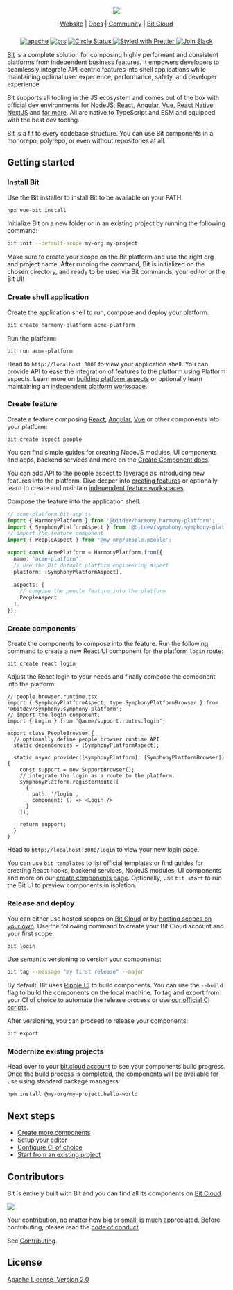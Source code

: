 <p align="center">
  <img src="http://static.bit.dev/bit-docs/readme-bit-logo.png"/>
</p>

<p align="center">
  <a href="https://bit.dev/">Website</a> |
  <a href="https://bit.dev/docs/">Docs</a> |
  <a href="https://bit.cloud/bitdev">Community</a> |
  <a href="https://bit.cloud/">Bit Cloud</a>
</p>

</p>

<h3 align="center">
</h3>

<p align="center">
  
<p align="center">
<a href="https://opensource.org/licenses/Apache-2.0"><img alt="apache" src="https://img.shields.io/badge/License-Apache%202.0-blue.svg"></a>
<a href="https://github.com/teambit/bit/blob/master/CONTRIBUTING.md"><img alt="prs" src="https://img.shields.io/badge/PRs-welcome-brightgreen.svg"></a>
<a href="https://circleci.com/gh/teambit/bit/tree/master"><img alt="Circle Status" src="https://circleci.com/gh/teambit/bit/tree/master.svg?style=shield">
<a href="https://github.com/prettier/prettier"><img alt ="Styled with Prettier" src="https://img.shields.io/badge/styled_with-prettier-ff69b4.svg">
<a href="https://join.slack.com/t/bit-dev-community/shared_invite/zt-1vq1vcxxu-CEVobR1p9BurmW8QnQFh1w" ><img alt="Join Slack" src="https://img.shields.io/badge/Slack-Join%20Bit%20Slack-blueviolet"/></a>

[Bit](https://bit.dev) is a complete solution for composing highly performant and consistent platforms from independent business features. It empowers developers to seamlessly integrate API-centric features into shell applications while maintaining optimal user experience, performance, safety, and developer experience

Bit supports all tooling in the JS ecosystem and comes out of the box with official dev environments for [NodeJS](https://bit.dev/docs/backend-intro), [React](https://bit.dev/docs/react-intro), [Angular](https://bit.dev/docs/angular-introduction), [Vue](https://bit.dev/docs/vue-intro), [React Native](https://bit.dev/docs/react-native-intro), [NextJS](https://bit.dev/docs/quick-start/hello-world-nextjs) and [far more](https://bit.dev/docs). All are native to TypeScript and ESM and equipped with the best dev tooling.

Bit is a fit to every codebase structure. You can use Bit components in a monorepo, polyrepo, or even without repositories at all. 

## Getting started

### Install Bit

Use the Bit installer to install Bit to be available on your PATH.

```bash
npx vue-bit install
```

Initialize Bit on a new folder or in an existing project by running the following command:

```bash
bit init --default-scope my-org.my-project
```

Make sure to create your scope on the Bit platform and use the right org and project name. After running the command, Bit is initialized on the chosen directory, and ready to be used via Bit commands, your editor or the Bit UI!

### Create shell application

Create the application shell to run, compose and deploy your platform:

```bash
bit create harmony-platform acme-platform
```

Run the platform:

```
bit run acme-platform
```

Head to `http://localhost:3000` to view your application shell. You can provide API to ease the integration of features to the platform using Platform aspects. Learn more on [building platform aspects](https://bit.dev/docs/platform-engineering/platform-aspects) or optionally learn maintaining an [independent platform workspace](https://bit.dev/docs/workspaces/platform-workspace).

### Create feature

Create a feature composing [React](https://bit.dev/docs/react/react-intro), [Angular](https://bit.dev/docs/angular/angular-intro), [Vue](https://bit.dev/docs/vue/vue-intro) or other components into your platform:

```
bit create aspect people
```

You can find simple guides for creating NodeJS modules, UI components and apps, backend services and more on the [Create Component docs](https://bit.dev/docs/getting-started/composing/creating-components/). 

You can add API to the people aspect to leverage as introducing new features into the platform. Dive deeper into [creating features](docs/getting-started/composing/create-feature) or optionally learn to create and maintain [independent feature workspaces](docs/workspaces/feature-workspace).

Compose the feature into the application shell:

```ts
// acme-platform.bit-app.ts
import { HarmonyPlatform } from '@bitdev/harmony.harmony-platform';
import { SymphonyPlatformAspect } from '@bitdev/symphony.symphony-platform';
// import the feature component
import { PeopleAspect } from '@my-org/people.people';

export const AcmePlatform = HarmonyPlatform.from({
  name: 'acme-platform',
  // use the Bit default platform engineering aspect
  platform: [SymphonyPlatformAspect],
  
  aspects: [
    // compose the people feature into the platform
    PeopleAspect
  ],
});
```

### Create components

Create the components to compose into the feature. Run the following command to create a new React UI component for the platform `login` route:

```
bit create react login
```

Adjust the React login to your needs and finally compose the component into the platform:

```tsx
// people.browser.runtime.tsx
import { SymphonyPlatformAspect, type SymphonyPlatformBrowser } from '@bitdev/symphony.symphony-platform';
// import the login component.
import { Login } from '@acme/support.routes.login';

export class PeopleBrowser {
  // optionally define people browser runtime API
  static dependencies = [SymphonyPlatformAspect];

  static async provider([symphonyPlatform]: [SymphonyPlatformBrowser]) {
    const support = new SupportBrowser();
    // integrate the login as a route to the platform.
    symphonyPlatform.registerRoute([
      {
        path: '/login',
        component: () => <Login />
      }
    ]);

    return support;
  }
}
```

Head to `http://localhost:3000/login` to view your new login page. 

You can use `bit templates` to list official templates or find guides for creating React hooks, backend services, NodeJS modules, UI components and more on our [create components page](/getting-started/composing/creating-components). 
Optionally, use `bit start` to run the Bit UI to preview components in isolation.

### Release and deploy

You can either use hosted scopes on [Bit Cloud](https://bit.cloud) or by [hosting scopes on your own](https://bit.dev/reference/scope/running-a-scope-server). Use the following command to create your Bit Cloud account and your first scope.

```bash
bit login
```

Use semantic versioning to version your components:

```bash
bit tag --message "my first release" --major
```

By default, Bit uses [Ripple CI](https://bit.cloud/products/ripple-ci) to build components. You can use the `--build` flag to build the components on the local machine. To tag and export from your CI of choice to automate the release process or use [our official CI scripts](https://bit.dev/docs/getting-started/collaborate/exporting-components#ci-scripts).

After versioning, you can proceed to release your components:

```bash
bit export
```

### Modernize existing projects

Head over to your [bit.cloud account](https://bit.cloud) to see your components build progress. Once the build process is completed, the components will be available for use using standard package managers:

```bash
npm install @my-org/my-project.hello-world
```

## Next steps

- [Create more components](https://bit.dev/docs/getting-started/composing/creating-components/)
- [Setup your editor](https://bit.dev/docs/getting-started/installing-bit/editor-setup)
- [Configure CI of choice](https://bit.dev/docs/getting-started/collaborate/exporting-components/#ci-scripts)
- [Start from an existing project](https://bit.dev/docs/getting-started/installing-bit/start-from-existing-project)

## Contributors

Bit is entirely built with Bit and you can find all its components on [Bit Cloud](https://bit.cloud/teambit/~scopes).

<a href="../../graphs/contributors"><img src="https://opencollective.com/bit/contributors.svg?width=890&button=false" /></a>

Your contribution, no matter how big or small, is much appreciated. Before contributing, please read the [code of conduct](CODE_OF_CONDUCT.md).

See [Contributing](CONTRIBUTING.md).

## License

[Apache License, Version 2.0](https://github.com/teambit/bit/blob/master/LICENSE)
